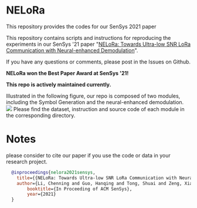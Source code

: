 # NELoRa

This repository provides the codes for our SenSys 2021 paper

This repository contains scripts and instructions for reproducing the experiments in our SenSys '21 paper "[NELoRa: Towards Ultra-low SNR LoRa Communication with Neural-enhanced Demodulation](https://cse.msu.edu/~caozc/papers/sensys21-li.pdf)".

If you have any questions or comments, please post in the Issues on Github.

**NELoRa won the Best Paper Award at SenSys '21!**

**This repo is actively maintained currently.**

Illustrated in the following figure, our repo is composed of two modules, including the Symbol Generation and the neural-enhanced demodulation. 
![](./system_framework.png)
Please find the dataset, instruction and source code of each module in the corresponding directory.

# Notes
please consider to cite our paper if you use the code or data in your research project.
```bibtex
  @inproceedings{nelora2021sensys,
  	title={{NELoRa: Towards Ultra-low SNR LoRa Communication with Neural-enhanced Demodulation}},
  	author={Li, Chenning and Guo, Hanqing and Tong, Shuai and Zeng, Xiao and Cao, Zhichao and Zhang, Mi and Yan, Qiben and Xiao, Li and Wang, Jiliang and Liu, Yunhao},
    	booktitle={In Proceeding of ACM SenSys},
    	year={2021}
  }
```
